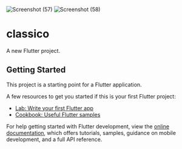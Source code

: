 ![Screenshot (57)](https://github.com/sagorrrr11/single_screen_app_with_flutter/assets/130689825/5673a38c-6c17-43e3-9a00-d238f89395af)
![Screenshot (58)](https://github.com/sagorrrr11/single_screen_app_with_flutter/assets/130689825/bf2909e0-bc03-43fa-aacd-307aaeec4618)

# classico

A new Flutter project.

## Getting Started

This project is a starting point for a Flutter application.

A few resources to get you started if this is your first Flutter project:

- [Lab: Write your first Flutter app](https://docs.flutter.dev/get-started/codelab)
- [Cookbook: Useful Flutter samples](https://docs.flutter.dev/cookbook)

For help getting started with Flutter development, view the
[online documentation](https://docs.flutter.dev/), which offers tutorials,
samples, guidance on mobile development, and a full API reference.
